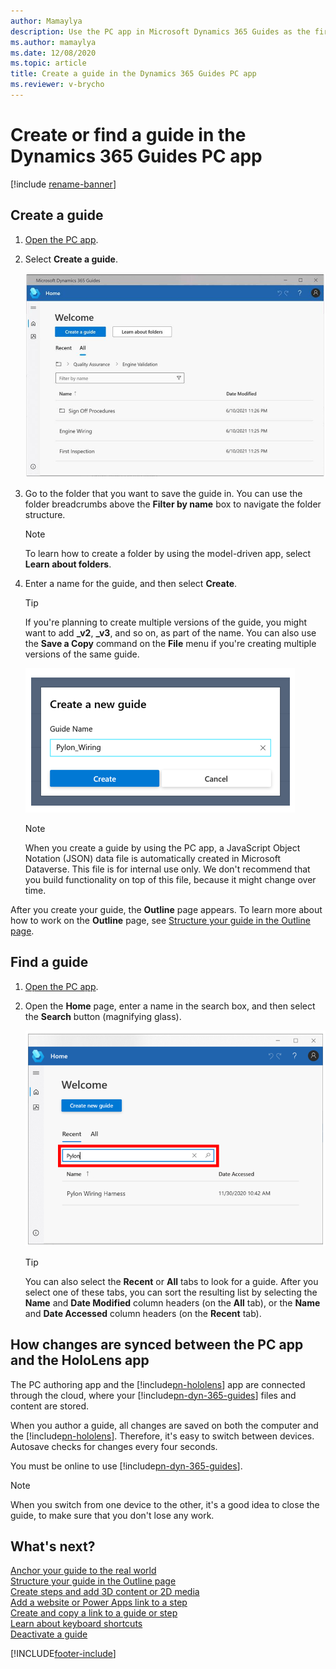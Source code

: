 ```yaml
---
author: Mamaylya
description: Use the PC app in Microsoft Dynamics 365 Guides as the first step in creating a guide. 
ms.author: mamaylya
ms.date: 12/08/2020
ms.topic: article
title: Create a guide in the Dynamics 365 Guides PC app
ms.reviewer: v-brycho
---
```


# Create or find a guide in the Dynamics 365 Guides PC app

[!include [rename-banner](~/includes/cc-data-platform-banner.md)]

## Create a guide

1. [Open the PC app](install-sign-in-pc-app.md).

2. Select **Create a guide**.

    ![Create new guide button](media/create-guide-folders.PNG "Create new guide button")

3. Go to the folder that you want to save the guide in. You can use the folder breadcrumbs above the **Filter by name** box to navigate the folder structure. 

    > [!NOTE]
    > To learn how to create a folder by using the model-driven app, select **Learn about folders**. 

4. Enter a name for the guide, and then select **Create**.

    > [!TIP]
    > If you're planning to create multiple versions of the guide, you might want to add **\_v2**, **\_v3**, and so on, as part of the name. You can also use the **Save a Copy** command on the **File** menu if you're creating multiple versions of the same guide.

    ![Naming the guide](media/name-guide.PNG "Naming the guide")

    > [!NOTE]
    > When you create a guide by using the PC app, a JavaScript Object Notation (JSON) data file is automatically created in Microsoft Dataverse. This file is for internal use only. We don't recommend that you build functionality on top of this file, because it might change over time.

After you create your guide, the **Outline** page appears. To learn more about how to work on the **Outline** page, see [Structure your guide in the Outline page](structure-guide.md).

## Find a guide

1. [Open the PC app](install-sign-in-pc-app.md).

2. Open the **Home** page, enter a name in the search box, and then select the **Search** button (magnifying glass).

    ![Search box on the Home page](media/find-guide.PNG "Search box on the Home page")
    
    > [!TIP]    
    > You can also select the **Recent** or **All** tabs to look for a guide. After you select one of these tabs, you can sort the resulting list by selecting the **Name** and **Date Modified** column headers (on the **All** tab), or the **Name** and **Date Accessed** column headers (on the **Recent** tab).

## How changes are synced between the PC app and the HoloLens app

The PC authoring app and the [!include[pn-hololens](../includes/pn-hololens.md)] app are connected through the cloud, where your [!include[pn-dyn-365-guides](../includes/pn-dyn-365-guides.md)] files and content are stored.

When you author a guide, all changes are saved on both the computer and the [!include[pn-hololens](../includes/pn-hololens.md)]. Therefore, it's easy to switch between devices. Autosave checks for changes every four seconds.

You must be online to use [!include[pn-dyn-365-guides](../includes/pn-dyn-365-guides.md)].

> [!NOTE]
> When you switch from one device to the other, it's a good idea to close the guide, to make sure that you don't lose any work.

## What's next?

[Anchor your guide to the real world](anchor.md)<br>
[Structure your guide in the Outline page](structure-guide.md)<br>
[Create steps and add 3D content or 2D media](create-steps-assign-media.md)<br>
[Add a website or Power Apps link to a step](pc-app-website-powerapps-link.md)<br>
[Create and copy a link to a guide or step](pc-app-copy-link-guide-step.md)<br>
[Learn about keyboard shortcuts](keyboard-shortcuts-pc-app.md)<br>
[Deactivate a guide](pc-app-deactivate-guide.md)


[!INCLUDE[footer-include](../includes/footer-banner.md)]
